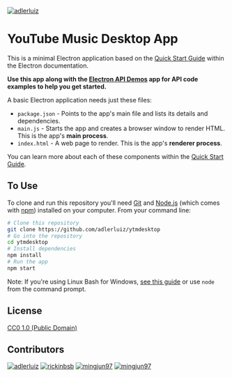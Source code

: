 [<img alt="adlerluiz" src="https://img.shields.io/badge/Discord-JOIN-GREEN.svg?style=for-the-badge&logo=discord">](https://discord.gg/8wckSkm)

# YouTube Music Desktop App

This is a minimal Electron application based on the [Quick Start Guide](https://electronjs.org/docs/tutorial/quick-start) within the Electron documentation.

**Use this app along with the [Electron API Demos](https://electronjs.org/#get-started) app for API code examples to help you get started.**

A basic Electron application needs just these files:

- `package.json` - Points to the app's main file and lists its details and dependencies.
- `main.js` - Starts the app and creates a browser window to render HTML. This is the app's **main process**.
- `index.html` - A web page to render. This is the app's **renderer process**.

You can learn more about each of these components within the [Quick Start Guide](https://electronjs.org/docs/tutorial/quick-start).

## To Use

To clone and run this repository you'll need [Git](https://git-scm.com) and [Node.js](https://nodejs.org/en/download/) (which comes with [npm](http://npmjs.com)) installed on your computer. From your command line:

```bash
# Clone this repository
git clone https://github.com/adlerluiz/ytmdesktop
# Go into the repository
cd ytmdesktop
# Install dependencies
npm install
# Run the app
npm start
```

Note: If you're using Linux Bash for Windows, [see this guide](https://www.howtogeek.com/261575/how-to-run-graphical-linux-desktop-applications-from-windows-10s-bash-shell/) or use `node` from the command prompt.


## License

[CC0 1.0 (Public Domain)](LICENSE.md)

## Contributors
[<img alt="adlerluiz" src="https://avatars3.githubusercontent.com/u/2112638?s=120&v=4">](https://github.com/adlerluiz)
[<img alt="rickinbsb" src="https://avatars0.githubusercontent.com/u/4140033?s=120&v=4">](https://github.com/rickinbsb)
[<img alt="mingjun97" src="https://avatars2.githubusercontent.com/u/15214491?s=120&v=4">](https://github.com/mingjun97)
[<img alt="mingjun97" src="https://avatars2.githubusercontent.com/u/6710794?s=120&v=4">](https://github.com/kyjus25)